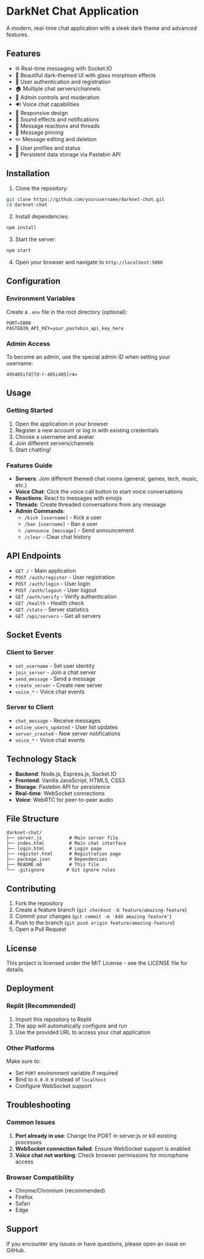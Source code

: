 # DarkNet Chat Application

A modern, real-time chat application with a sleek dark theme and advanced features.

## Features

- 🌐 Real-time messaging with Socket.IO
- 🎨 Beautiful dark-themed UI with glass morphism effects
- 👥 User authentication and registration
- 🏠 Multiple chat servers/channels
- 👑 Admin controls and moderation
- 🔊 Voice chat capabilities
- 📱 Responsive design
- 🎵 Sound effects and notifications
- 💬 Message reactions and threads
- 📌 Message pinning
- ✏️ Message editing and deletion
- 👤 User profiles and status
- 🔐 Persistent data storage via Pastebin API

## Installation

1. Clone the repository:
```bash
git clone https://github.com/yourusername/darknet-chat.git
cd darknet-chat
```

2. Install dependencies:
```bash
npm install
```

3. Start the server:
```bash
npm start
```

4. Open your browser and navigate to `http://localhost:5000`

## Configuration

### Environment Variables

Create a `.env` file in the root directory (optional):
```
PORT=5000
PASTEBIN_API_KEY=your_pastebin_api_key_here
```

### Admin Access

To become an admin, use the special admin ID when setting your username:
```
495485ifd[fd-r-405i405]r4=
```

## Usage

### Getting Started

1. Open the application in your browser
2. Register a new account or log in with existing credentials
3. Choose a username and avatar
4. Join different servers/channels
5. Start chatting!

### Features Guide

- **Servers**: Join different themed chat rooms (general, games, tech, music, etc.)
- **Voice Chat**: Click the voice call button to start voice conversations
- **Reactions**: React to messages with emojis
- **Threads**: Create threaded conversations from any message
- **Admin Commands**: 
  - `/kick [username]` - Kick a user
  - `/ban [username]` - Ban a user
  - `/announce [message]` - Send announcement
  - `/clear` - Clear chat history

## API Endpoints

- `GET /` - Main application
- `POST /auth/register` - User registration
- `POST /auth/login` - User login
- `POST /auth/logout` - User logout
- `GET /auth/verify` - Verify authentication
- `GET /health` - Health check
- `GET /stats` - Server statistics
- `GET /api/servers` - Get all servers

## Socket Events

### Client to Server
- `set_username` - Set user identity
- `join_server` - Join a chat server
- `send_message` - Send a message
- `create_server` - Create new server
- `voice_*` - Voice chat events

### Server to Client
- `chat_message` - Receive messages
- `online_users_updated` - User list updates
- `server_created` - New server notifications
- `voice_*` - Voice chat events

## Technology Stack

- **Backend**: Node.js, Express.js, Socket.IO
- **Frontend**: Vanilla JavaScript, HTML5, CSS3
- **Storage**: Pastebin API for persistence
- **Real-time**: WebSocket connections
- **Voice**: WebRTC for peer-to-peer audio

## File Structure

```
darknet-chat/
├── server.js          # Main server file
├── index.html         # Main chat interface
├── login.html         # Login page
├── register.html      # Registration page
├── package.json       # Dependencies
├── README.md          # This file
└── .gitignore        # Git ignore rules
```

## Contributing

1. Fork the repository
2. Create a feature branch (`git checkout -b feature/amazing-feature`)
3. Commit your changes (`git commit -m 'Add amazing feature'`)
4. Push to the branch (`git push origin feature/amazing-feature`)
5. Open a Pull Request

## License

This project is licensed under the MIT License - see the LICENSE file for details.

## Deployment

### Replit (Recommended)
1. Import this repository to Replit
2. The app will automatically configure and run
3. Use the provided URL to access your chat application

### Other Platforms
Make sure to:
- Set `PORT` environment variable if required
- Bind to `0.0.0.0` instead of `localhost`
- Configure WebSocket support

## Troubleshooting

### Common Issues

1. **Port already in use**: Change the PORT in server.js or kill existing processes
2. **WebSocket connection failed**: Ensure WebSocket support is enabled
3. **Voice chat not working**: Check browser permissions for microphone access

### Browser Compatibility

- Chrome/Chromium (recommended)
- Firefox
- Safari
- Edge

## Support

If you encounter any issues or have questions, please open an issue on GitHub.
